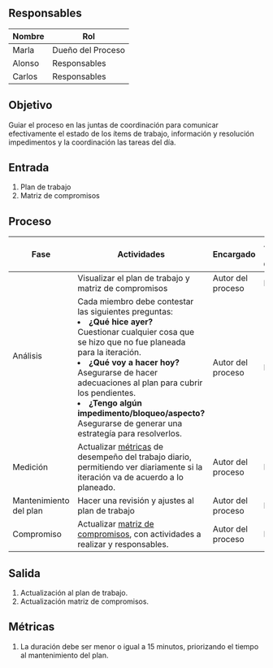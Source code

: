 ## Responsables
| Nombre    | Rol               |
| --------- | ----------------- |
| Marla     | Dueño del Proceso |
| Alonso    | Responsables      |
| Carlos    | Responsables      |

## Objetivo
Guiar el proceso en las juntas de coordinación para comunicar efectivamente el estado de los ítems de trabajo, información y resolución impedimentos y la coordinación las tareas del día.

## Entrada 
1. Plan de trabajo
2. Matriz de compromisos


## Proceso
<table>
  <thead>
    <tr>
      <th>Fase</th>
      <th>Actividades</th>
      <th>Encargado</th>
      <th>Áreas del CMMI</th>
    </tr>
  </thead>
  <tbody>
    <tr>
      <td rowspan="2">Análisis</td>
      <td>
          Visualizar el plan de trabajo y matriz de compromisos</td>
      <td>Autor del proceso</td>
      <td>PP</td>
    </tr>
    <tr>
      <td>
          Cada miembro debe contestar las siguientes preguntas: 
          </br>
              <li>
                <b>¿Qué hice ayer?</b>
              </li>
              Cuestionar cualquier cosa que se hizo que no fue planeada para la iteración. 
        </br>
          <li>
            <b>¿Qué voy a hacer hoy? </b>
          </li>
            Asegurarse de hacer adecuaciones al plan para cubrir los pendientes.
        </br>
          <li>
            <b>¿Tengo algún impedimento/bloqueo/aspecto?</b>
          </li>
            Asegurarse de generar una estrategía para resolverlos.        </td>
      <td>Autor del proceso</td>
      <td>PP</td>
    </tr>
    <tr>
        <td>Medición</td>
        <td> Actualizar <a href="https://github.com/novaDepto/Nova/wiki/Proceso-de-gestion-de-metricas">métricas</a> de desempeño del trabajo diario, permitiendo ver diariamente si la iteración va de acuerdo a lo planeado.</td>
          <td>Autor del proceso</td>
          <td>MA</td>
    </tr>
    <tr>
        <td>Mantenimiento del plan</td>
        <td>Hacer una revisión y ajustes al plan de trabajo</td>
        <td>Autor del proceso</td>
        <td>PP</td>
    </tr>
<tr>
        <td>Compromiso</td>
        <td>Actualizar <a href="https://github.com/novaDepto/Nova/wiki/Proceso-de-gestion-de-metricas">matriz de compromisos</a>, con actividades a realizar y responsables. </td>
        <td>Autor del proceso</td>
        <td>PMC</td>
    </tr>
  </tbody>
</table>


## Salida
1. Actualización al plan de trabajo.
2. Actualización matriz de compromisos.


## Métricas
1. La duración debe ser menor o igual a 15 minutos, priorizando el tiempo al mantenimiento del plan.